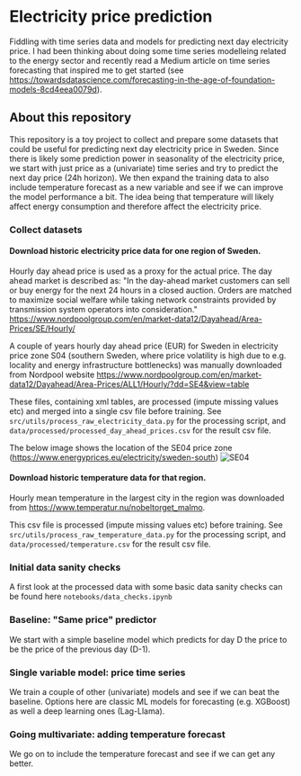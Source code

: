 # Electricity price prediction
Fiddling with time series data and models for predicting next day electricity price. I had been thinking about doing some time series modelleing related to the energy sector and recently read a Medium article on time series forecasting that inspired me to get started (see https://towardsdatascience.com/forecasting-in-the-age-of-foundation-models-8cd4eea0079d).

## About this repository

This repository is a toy project to collect and prepare some datasets that could be useful for predicting next day electricity price in Sweden. Since there is likely some prediction power in seasonality of the electricity price, we start with just price as a (univariate) time series and try to predict the next day price (24h horizon). We then expand the training data to also include temperature forecast as a new variable and see if we can improve the model performance a bit. The idea being that temperature will likely affect energy consumption and therefore affect the electricity price.

### Collect datasets
#### Download historic electricity price data for one region of Sweden.

Hourly day ahead price is used as a proxy for the actual price. The day ahead market is described as:
"In the day-ahead market customers can sell or buy energy for the next 24 hours in a closed auction. Orders are matched to maximize social welfare while taking network constraints provided by transmission system operators into consideration."
https://www.nordpoolgroup.com/en/market-data12/Dayahead/Area-Prices/SE/Hourly/

A couple of years hourly day ahead price (EUR) for Sweden in electricity price zone S04 (southern Sweden, where price volatility is high due to e.g. locality and energy infrastructure bottlenecks) was manually downloaded from Nordpool website https://www.nordpoolgroup.com/en/market-data12/Dayahead/Area-Prices/ALL1/Hourly/?dd=SE4&view=table

These files, containing xml tables, are processed (impute missing values etc) and merged into a single csv file before training.
See `src/utils/process_raw_electricity_data.py` for the processing script, and `data/processed/processed_day_ahead_prices.csv` for the result csv file.

The below image shows the location of the SE04 price zone (https://www.energyprices.eu/electricity/sweden-south)
![SE04](/img/images/se04-sweden-south-electricity-price-zone.png)

#### Download historic temperature data for that region.

Hourly mean temperature in the largest city in the region was downloaded from https://www.temperatur.nu/nobeltorget_malmo.

This csv file is processed (impute missing values etc) before training. See `src/utils/process_raw_temperature_data.py` for the processing script, and `data/processed/temperature.csv` for the result csv file.

### Initial data sanity checks

A first look at the processed data with some basic data sanity checks can be found here `notebooks/data_checks.ipynb`

### Baseline: "Same price" predictor
We start with a simple baseline model which predicts for day D the price to be the price of the previous day (D-1).

### Single variable model: price time series
We train a couple of other (univariate) models and see if we can beat the baseline. Options here are classic ML models for forecasting (e.g. XGBoost) as well a deep learning ones (Lag-Llama).

### Going multivariate: adding temperature forecast
We go on to include the temperature forecast and see if we can get any better.